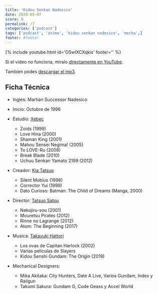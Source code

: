 ```yaml
---
title: 'Kidou Senkan Nadesico'
date: 2020-05-07
score: 0
permalink: /7
categories: ['podcast']
tags: ['podcast', 'anime', 'kidou senkan nadesico', 'mecha',]
footer: #footer
---
```


{% include youtube.html id='O5wlXCXqkis' footer='' %}

Si el video no funciona, miralo [directamente en YouTube](https://www.youtube.com/watch?v=O5wlXCXqkis).

Tambien podes [descargar el mp3](https://anchor.fm/s/2ed233f8/podcast/play/17358064/https%3A%2F%2Fd3ctxlq1ktw2nl.cloudfront.net%2Fstaging%2F2020-6-31%2F94640244-44100-2-72ddb200bc9dd168.mp3).

## Ficha Técnica

- Ingles: Martian Successor Nadesico
- Inicio: Octubre de 1996
- Estudio: [Xebec](https://anilist.co/studio/27)
    - Zoids (1999)
    - Love Hina (2000)
    - Shaman King (2001)
    - Mahou Sensei Negima! (2005)
    - To LOVE-Ru (2008)
    - Break Blade (2010) 
    - Uchuu Senkan Yamato 2199 (2012)

- Creador: [Kia Tatsuo](https://anilist.co/staff/97233)
    - Silent Mobius (1998)
    - Corrector Yui (1999)
    - Dato Curioso: Batman: The Child of Dreams (Manga, 2000)

- Director: [Tatsuo Satou](https://anilist.co/staff/100391)
    - Nekojiru-sou (2001)
    - Mouretsu Pirates (2012)
    - Rinne no Lagrange (2012)
    - Atom: The Beginning (2017)

- Musica:  [Takayuki Hattori](https://anilist.co/staff/101810)
    - Los ovas de Capitan Harlock (2002)
    - Varias peliculas de Slayers
    - Kidou Senshi Gundam: The Origin (2019)

- Mechanical Designers:
    - Mika Akitaka: City Hunters, Date A Live, Varios Gundam, Index y Railgun
    - Takumi Sakura: Gundam G, Code Geass y Accel World
